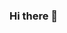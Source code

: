 ### Hi there 👋

<!--
**OtgonmunkhG/OtgonmunkhG** is a ✨ _special_ ✨ repository because its `README.md` (this file) appears on your GitHub profile.

Here are some ideas to get you started:

    🔭 I’m currently working on "https://otgoo-fe.ilearn.mn"
    🌱 I’m currently learning ...
     👯 I’m looking to collaborate on ...
     🤔 I’m looking for help with ...
     💬 Ask me about ...
      📫 How to reach me: ...
- 😄 Pronouns: ...
- ⚡ Fun fact: ...
-->
